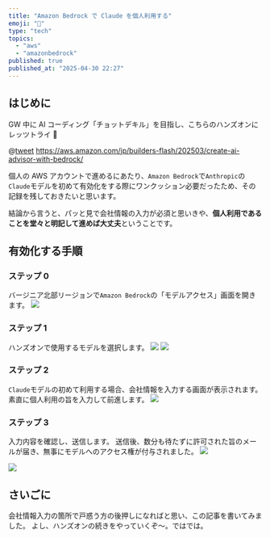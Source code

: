 ```yaml
---
title: "Amazon Bedrock で Claude を個人利用する"
emoji: "🐥"
type: "tech"
topics:
  - "aws"
  - "amazonbedrock"
published: true
published_at: "2025-04-30 22:27"
---
```


## はじめに

GW 中に AI コーディング「チョットデキル」を目指し、こちらのハンズオンにレッツトライ 💪

@[tweet](https://x.com/minorun365/status/1917089712147468546?s=61)
https://aws.amazon.com/jp/builders-flash/202503/create-ai-advisor-with-bedrock/

個人の AWS アカウントで進めるにあたり、`Amazon Bedrock`で`Anthropic`の`Claude`モデルを初めて有効化をする際にワンクッション必要だったため、その記録を残しておきたいと思います。

結論から言うと、パッと見で会社情報の入力が必須と思いきや、**個人利用であることを堂々と明記して進めば大丈夫**ということです。

## 有効化する手順

### ステップ 0

バージニア北部リージョンで`Amazon Bedrock`の「モデルアクセス」画面を開きます。
![](https://storage.googleapis.com/zenn-user-upload/63d2db150714-20250430.png)

### ステップ 1

ハンズオンで使用するモデルを選択します。
![](https://storage.googleapis.com/zenn-user-upload/89dd3d10b73c-20250430.png)
![](https://storage.googleapis.com/zenn-user-upload/8f73d32788c9-20250430.png)

### ステップ 2

`Claude`モデルの初めて利用する場合、会社情報を入力する画面が表示されます。素直に個人利用の旨を入力して前進します。
![](https://storage.googleapis.com/zenn-user-upload/2e05f4add110-20250430.png)

### ステップ 3

入力内容を確認し、送信します。
送信後、数分も待たずに許可された旨のメールが届き、無事にモデルへのアクセス権が付与されました。
![](https://storage.googleapis.com/zenn-user-upload/57d00ca1f1da-20250430.png)

![](https://storage.googleapis.com/zenn-user-upload/a29e32adec5e-20250430.png)

## さいごに

会社情報入力の箇所で戸惑う方の後押しになればと思い、この記事を書いてみました。
よし、ハンズオンの続きをやっていくぞ〜。ではでは。
